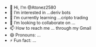 - 👋 Hi, I’m @Atonez2580
- 👀 I’m interested in ...deriv bots
- 🌱 I’m currently learning ...cripto trading 
- 💞️ I’m looking to collaborate on ...
- 📫 How to reach me ... through my Gmail 
- 😄 Pronouns: ...
- ⚡ Fun fact: ...

<!---
Atonez2580/Atonez2580 is a ✨ special ✨ repository because its `README.md` (this file) appears on your GitHub profile.
You can click the Preview link to take a look at your changes.
--->
